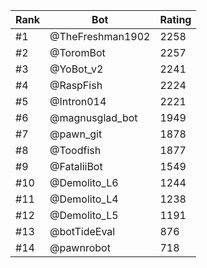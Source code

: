 Rank|Bot|Rating
---|---|---
#1|@TheFreshman1902|2258
#2|@ToromBot|2257
#3|@YoBot_v2|2241
#4|@RaspFish|2224
#5|@Intron014|2221
#6|@magnusglad_bot|1949
#7|@pawn_git|1878
#8|@Toodfish|1877
#9|@FataliiBot|1549
#10|@Demolito_L6|1244
#11|@Demolito_L4|1238
#12|@Demolito_L5|1191
#13|@botTideEval|876
#14|@pawnrobot|718
